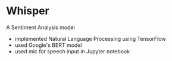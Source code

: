 # Whisper
A Sentiment Analysis model
- implemented Natural Language Processing using TensorFlow
- used Google's BERT model
- used mic for speech input in Jupyter notebook

